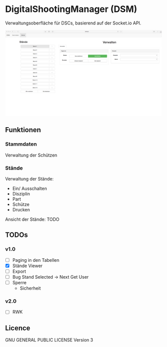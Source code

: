 # DigitalShootingManager (DSM)
Verwaltungsoberfläche für DSCs, basierend auf der Socket.io API.

![Demo](https://raw.githubusercontent.com/DigitalShooting/assets/master/dsm1.png)




## Funktionen

### Stammdaten
Verwaltung der Schützen

### Stände
Verwaltung der Stände:
- Ein/ Ausschalten
- Disziplin
- Part
- Schütze
- Drucken

Ansicht der Stände:
TODO




## TODOs

### v1.0
- [ ] Paging in den Tabellen
- [x] Stände Viewer
- [ ] Export
- [ ] Bug Stand Selected -> Next Get User
- [ ] Sperre
    - Sicherheit

### v2.0
- [ ] RWK




## Licence
GNU GENERAL PUBLIC LICENSE Version 3
